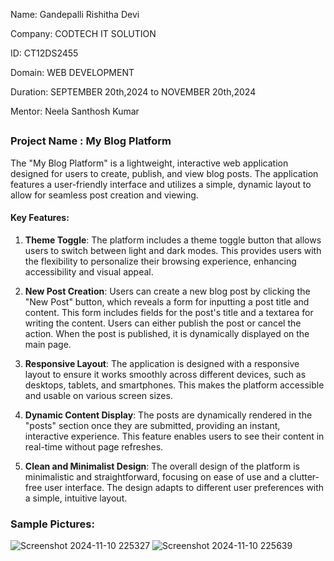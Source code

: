 Name: Gandepalli Rishitha Devi

Company: CODTECH IT SOLUTION

ID: CT12DS2455

Domain: WEB DEVELOPMENT

Duration: SEPTEMBER 20th,2024 to NOVEMBER 20th,2024

Mentor: Neela Santhosh Kumar 

##

### Project Name : My Blog Platform

The "My Blog Platform" is a lightweight, interactive web application designed for users to create, publish, and view blog posts. The application features a user-friendly interface and utilizes a simple, dynamic layout to allow for seamless post creation and viewing.

#### Key Features:

1. **Theme Toggle**: The platform includes a theme toggle button that allows users to switch between light and dark modes. This provides users with the flexibility to personalize their browsing experience, enhancing accessibility and visual appeal.

2. **New Post Creation**: Users can create a new blog post by clicking the "New Post" button, which reveals a form for inputting a post title and content. This form includes fields for the post's title and a textarea for writing the content. Users can either publish the post or cancel the action. When the post is published, it is dynamically displayed on the main page.

3. **Responsive Layout**: The application is designed with a responsive layout to ensure it works smoothly across different devices, such as desktops, tablets, and smartphones. This makes the platform accessible and usable on various screen sizes.

4. **Dynamic Content Display**: The posts are dynamically rendered in the "posts" section once they are submitted, providing an instant, interactive experience. This feature enables users to see their content in real-time without page refreshes.

5. **Clean and Minimalist Design**: The overall design of the platform is minimalistic and straightforward, focusing on ease of use and a clutter-free user interface. The design adapts to different user preferences with a simple, intuitive layout.

### Sample Pictures:

![Screenshot 2024-11-10 225327](https://github.com/user-attachments/assets/feb83490-a8ac-48d6-82d8-fd4fe26fbfe6)
![Screenshot 2024-11-10 225639](https://github.com/user-attachments/assets/a34c33b3-f99c-4143-9125-5a6815ac0530)


